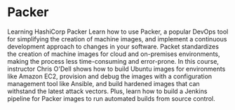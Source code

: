 # Packer
Learning HashiCorp Packer 
Learn how to use Packer, a popular DevOps tool for simplifying the creation of machine images, and implement a continuous development approach to changes in your software. Packet standardizes the creation of machine images for cloud and on-premises environments, making the process less time-consuming and error-prone. In this course, instructor Chris O'Dell shows how to build Ubuntu images for environments like Amazon EC2, provision and debug the images with a configuration management tool like Ansible, and build hardened images that can withstand the latest attack vectors. Plus, learn how to build a Jenkins pipeline for Packer images to run automated builds from source control.
